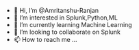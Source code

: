 - 👋 Hi, I’m @Amritanshu-Ranjan
- 👀 I’m interested in Splunk,Python,ML
- 🌱 I’m currently learning Machine Learning
- 💞️ I’m looking to collaborate on Splunk 
- 📫 How to reach me ...

<!---
Amritanshu-Ranjan/Amritanshu-Ranjan is a ✨ special ✨ repository because its `README.md` (this file) appears on your GitHub profile.
You can click the Preview link to take a look at your changes.
--->
